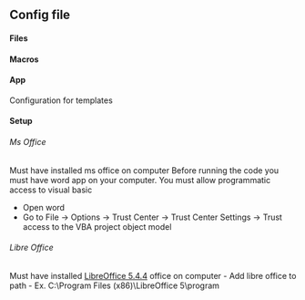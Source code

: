 ## Config file

#### Files

#### Macros

#### App

Configuration for templates


#### Setup

###### Ms Office

Must have installed ms office on computer
Before running the code you must have word app on your computer.
You must allow programmatic access to visual basic
 - Open word
 - Go to File -> Options -> Trust Center -> Trust Center Settings -> Trust access to the VBA project object model

###### Libre Office

Must have installed [LibreOffice 5.4.4](https://www.filehorse.com/download-libreoffice-64/33266/download/) office on computer - 
Add libre office to path - Ex. C:\Program Files (x86)\LibreOffice 5\program
